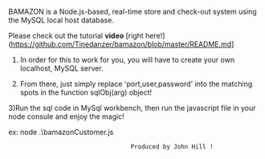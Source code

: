 BAMAZON is a Node.js-based, real-time store and check-out system using the MySQL local host database.

Please check out the tutorial __video__ [right here!](https://github.com/Tinedanzer/bamazon/blob/master/README.md]

1)   In order for this to work for you, you will have to create your own localhost, MySQL server.

2) From there, just simply replace 'port,user,password'  into the matching spots in the function sqlObj(arg) object!

3)Run the sql code in MySql workbench, then run the javascript file in your node consule and enjoy the magic!

ex: node .\bamazonCustomer.js

                                      Produced by John Hill !